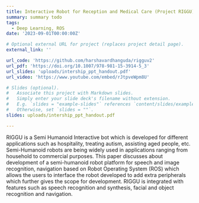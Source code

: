 ```yaml
---
title: Interactive Robot for Reception and Medical Care (Project RIGGU)
summary: summary todo
tags:
  - Deep Learning, ROS
date: '2023-09-01T00:00:00Z'

# Optional external URL for project (replaces project detail page).
external_link: ''

url_code: 'https://github.com/harshavardhanguda/rigguv2'
url_pdf: 'https://doi.org/10.1007/978-981-15-3914-5_3'
url_slides: 'uploads/intership_ppt_handout.pdf'
url_video: 'https://www.youtube.com/embed/rJtpveWpm8U'

# Slides (optional).
#   Associate this project with Markdown slides.
#   Simply enter your slide deck's filename without extension.
#   E.g. `slides = "example-slides"` references `content/slides/example-slides.md`.
#   Otherwise, set `slides = ""`.
slides: uploads/intership_ppt_handout.pdf

---
```

RIGGU is a Semi Humanoid Interactive bot which is developed for different applications such as hospitality, treating autism, assisting aged people, etc. Semi-Humanoid robots are being widely used in applications ranging from household to commercial purposes. This paper discusses about development of a semi-humanoid robot platform for speech and image recognition, navigation based on Robot Operating System (ROS) which allows the users to interface the robot developed to add extra peripherals which further gives the scope for development. RIGGU is integrated with features such as speech recognition and synthesis, facial and object recognition and navigation.
